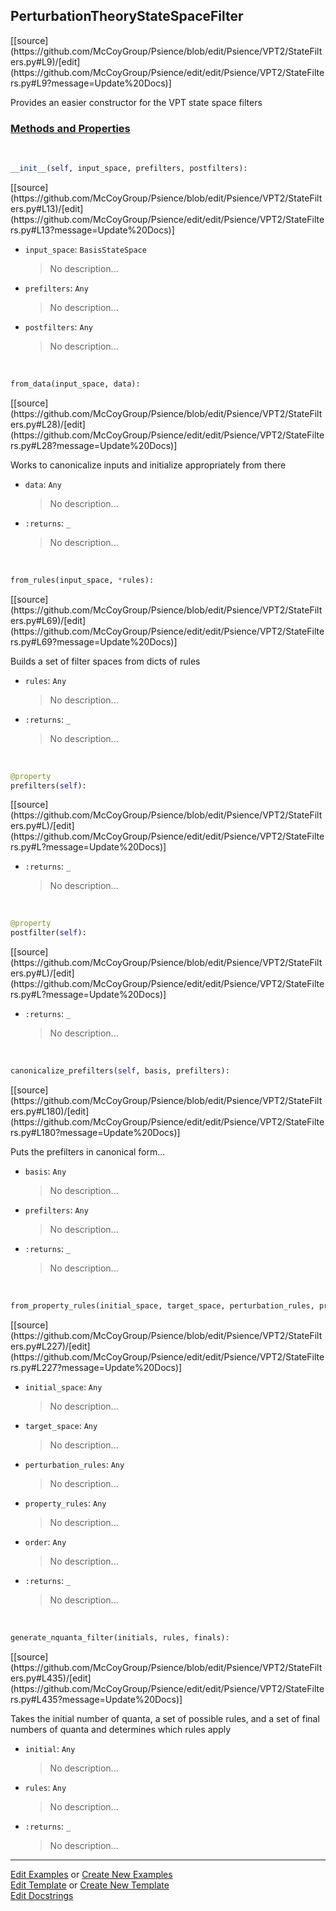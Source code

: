 ## <a id="Psience.VPT2.StateFilters.PerturbationTheoryStateSpaceFilter">PerturbationTheoryStateSpaceFilter</a> 
<div class="docs-source-link" markdown="1">
[[source](https://github.com/McCoyGroup/Psience/blob/edit/Psience/VPT2/StateFilters.py#L9)/[edit](https://github.com/McCoyGroup/Psience/edit/edit/Psience/VPT2/StateFilters.py#L9?message=Update%20Docs)]
</div>

Provides an easier constructor for the VPT state space filters

<div class="collapsible-section">
 <div class="collapsible-section collapsible-section-header" markdown="1">
 
### <a class="collapse-link" data-toggle="collapse" href="#methods">Methods and Properties</a> <a class="float-right" data-toggle="collapse" href="#methods"><i class="fa fa-chevron-down"></i></a>

 </div>
 <div class="collapsible-section collapsible-section-body collapse" id="methods" markdown="1">

<a id="Psience.VPT2.StateFilters.PerturbationTheoryStateSpaceFilter.__init__" class="docs-object-method">&nbsp;</a> 
```python
__init__(self, input_space, prefilters, postfilters): 
```
<div class="docs-source-link" markdown="1">
[[source](https://github.com/McCoyGroup/Psience/blob/edit/Psience/VPT2/StateFilters.py#L13)/[edit](https://github.com/McCoyGroup/Psience/edit/edit/Psience/VPT2/StateFilters.py#L13?message=Update%20Docs)]
</div>


- `input_space`: `BasisStateSpace`
    >No description...
- `prefilters`: `Any`
    >No description...
- `postfilters`: `Any`
    >No description...

<a id="Psience.VPT2.StateFilters.PerturbationTheoryStateSpaceFilter.from_data" class="docs-object-method">&nbsp;</a> 
```python
from_data(input_space, data): 
```
<div class="docs-source-link" markdown="1">
[[source](https://github.com/McCoyGroup/Psience/blob/edit/Psience/VPT2/StateFilters.py#L28)/[edit](https://github.com/McCoyGroup/Psience/edit/edit/Psience/VPT2/StateFilters.py#L28?message=Update%20Docs)]
</div>

Works to canonicalize inputs and initialize appropriately from there
- `data`: `Any`
    >No description...
- `:returns`: `_`
    >No description...

<a id="Psience.VPT2.StateFilters.PerturbationTheoryStateSpaceFilter.from_rules" class="docs-object-method">&nbsp;</a> 
```python
from_rules(input_space, *rules): 
```
<div class="docs-source-link" markdown="1">
[[source](https://github.com/McCoyGroup/Psience/blob/edit/Psience/VPT2/StateFilters.py#L69)/[edit](https://github.com/McCoyGroup/Psience/edit/edit/Psience/VPT2/StateFilters.py#L69?message=Update%20Docs)]
</div>

Builds a set of filter spaces from dicts of rules
- `rules`: `Any`
    >No description...
- `:returns`: `_`
    >No description...

<a id="Psience.VPT2.StateFilters.PerturbationTheoryStateSpaceFilter.prefilters" class="docs-object-method">&nbsp;</a> 
```python
@property
prefilters(self): 
```
<div class="docs-source-link" markdown="1">
[[source](https://github.com/McCoyGroup/Psience/blob/edit/Psience/VPT2/StateFilters.py#L)/[edit](https://github.com/McCoyGroup/Psience/edit/edit/Psience/VPT2/StateFilters.py#L?message=Update%20Docs)]
</div>


- `:returns`: `_`
    >No description...

<a id="Psience.VPT2.StateFilters.PerturbationTheoryStateSpaceFilter.postfilter" class="docs-object-method">&nbsp;</a> 
```python
@property
postfilter(self): 
```
<div class="docs-source-link" markdown="1">
[[source](https://github.com/McCoyGroup/Psience/blob/edit/Psience/VPT2/StateFilters.py#L)/[edit](https://github.com/McCoyGroup/Psience/edit/edit/Psience/VPT2/StateFilters.py#L?message=Update%20Docs)]
</div>


- `:returns`: `_`
    >No description...

<a id="Psience.VPT2.StateFilters.PerturbationTheoryStateSpaceFilter.canonicalize_prefilters" class="docs-object-method">&nbsp;</a> 
```python
canonicalize_prefilters(self, basis, prefilters): 
```
<div class="docs-source-link" markdown="1">
[[source](https://github.com/McCoyGroup/Psience/blob/edit/Psience/VPT2/StateFilters.py#L180)/[edit](https://github.com/McCoyGroup/Psience/edit/edit/Psience/VPT2/StateFilters.py#L180?message=Update%20Docs)]
</div>

Puts the prefilters in canonical form...
- `basis`: `Any`
    >No description...
- `prefilters`: `Any`
    >No description...
- `:returns`: `_`
    >No description...

<a id="Psience.VPT2.StateFilters.PerturbationTheoryStateSpaceFilter.from_property_rules" class="docs-object-method">&nbsp;</a> 
```python
from_property_rules(initial_space, target_space, perturbation_rules, property_rules, order=2): 
```
<div class="docs-source-link" markdown="1">
[[source](https://github.com/McCoyGroup/Psience/blob/edit/Psience/VPT2/StateFilters.py#L227)/[edit](https://github.com/McCoyGroup/Psience/edit/edit/Psience/VPT2/StateFilters.py#L227?message=Update%20Docs)]
</div>


- `initial_space`: `Any`
    >No description...
- `target_space`: `Any`
    >No description...
- `perturbation_rules`: `Any`
    >No description...
- `property_rules`: `Any`
    >No description...
- `order`: `Any`
    >No description...
- `:returns`: `_`
    >No description...

<a id="Psience.VPT2.StateFilters.PerturbationTheoryStateSpaceFilter.generate_nquanta_filter" class="docs-object-method">&nbsp;</a> 
```python
generate_nquanta_filter(initials, rules, finals): 
```
<div class="docs-source-link" markdown="1">
[[source](https://github.com/McCoyGroup/Psience/blob/edit/Psience/VPT2/StateFilters.py#L435)/[edit](https://github.com/McCoyGroup/Psience/edit/edit/Psience/VPT2/StateFilters.py#L435?message=Update%20Docs)]
</div>

Takes the initial number of quanta, a set of possible rules, and
        a set of final numbers of quanta and determines which rules apply
- `initial`: `Any`
    >No description...
- `rules`: `Any`
    >No description...
- `:returns`: `_`
    >No description...

 </div>
</div>




___

[Edit Examples](https://github.com/McCoyGroup/Psience/edit/gh-pages/ci/examples/Psience/VPT2/StateFilters/PerturbationTheoryStateSpaceFilter.md) or 
[Create New Examples](https://github.com/McCoyGroup/Psience/new/gh-pages/?filename=ci/examples/Psience/VPT2/StateFilters/PerturbationTheoryStateSpaceFilter.md) <br/>
[Edit Template](https://github.com/McCoyGroup/Psience/edit/gh-pages/ci/docs/Psience/VPT2/StateFilters/PerturbationTheoryStateSpaceFilter.md) or 
[Create New Template](https://github.com/McCoyGroup/Psience/new/gh-pages/?filename=ci/docs/templates/Psience/VPT2/StateFilters/PerturbationTheoryStateSpaceFilter.md) <br/>
[Edit Docstrings](https://github.com/McCoyGroup/Psience/edit/edit/Psience/VPT2/StateFilters.py#L9?message=Update%20Docs)